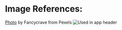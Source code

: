 # Image References:

[Photo](https://www.pexels.com/photo/background-blur-chat-colors-433617/) by Fancycrave from Pexels 
![Used in app header](https://www.pexels.com/photo/background-blur-chat-colors-433617/ "Used in app header")

